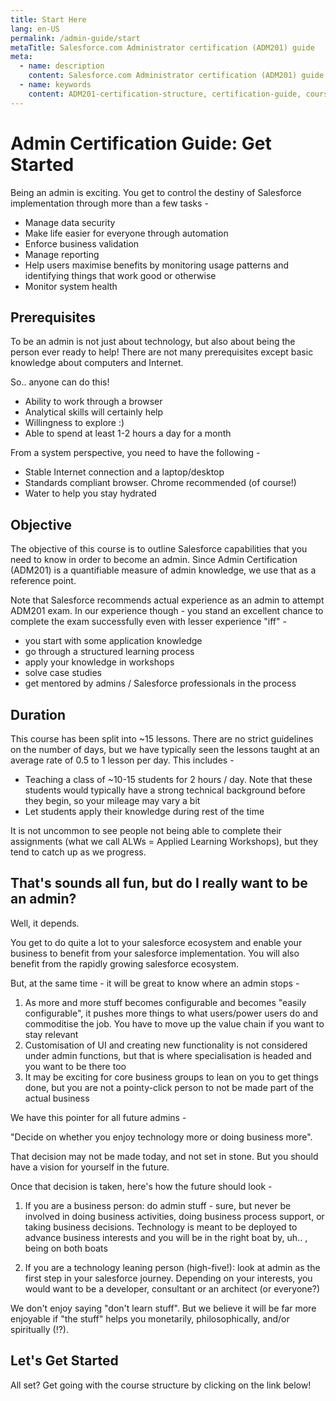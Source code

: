 ```yaml
---
title: Start Here
lang: en-US
permalink: /admin-guide/start
metaTitle: Salesforce.com Administrator certification (ADM201) guide
meta:
  - name: description
    content: Salesforce.com Administrator certification (ADM201) guide. What does being an admin entail and how you can get started on studying for admin certification today? Did we say this was completely free?
  - name: keywords
    content: ADM201-certification-structure, certification-guide, course-material
---
```


# Admin Certification Guide: Get Started

Being an admin is exciting. You get to control the destiny of Salesforce implementation through more than a few tasks -

- Manage data security
- Make life easier for everyone through automation
- Enforce business validation
- Manage reporting
- Help users maximise benefits by monitoring usage patterns and identifying things that work good or otherwise
- Monitor system health

## Prerequisites

To be an admin is not just about technology, but also about being the person ever ready to help! There are not many prerequisites except basic knowledge about computers and Internet.

So.. anyone can do this!

- Ability to work through a browser
- Analytical skills will certainly help
- Willingness to explore :)
- Able to spend at least 1-2 hours a day for a month

From a system perspective, you need to have the following -

- Stable Internet connection and a laptop/desktop
- Standards compliant browser. Chrome recommended (of course!)
- Water to help you stay hydrated

## Objective

The objective of this course is to outline Salesforce capabilities that you need to know in order to become an admin. Since Admin Certification (ADM201) is a quantifiable measure of admin knowledge, we use that as a reference point.

Note that Salesforce recommends actual experience as an admin to attempt ADM201 exam. In our experience though - you stand an excellent chance to complete the exam successfully even with lesser experience "iff" -

- you start with some application knowledge
- go through a structured learning process
- apply your knowledge in workshops
- solve case studies
- get mentored by admins / Salesforce professionals in the process

## Duration

This course has been split into ~15 lessons. There are no strict guidelines on the number of days, but we have typically seen the lessons taught at an average rate of 0.5 to 1 lesson per day. This includes -

- Teaching a class of ~10-15 students for 2 hours / day. Note that these students would typically have a strong technical background before they begin, so your mileage may vary a bit
- Let students apply their knowledge during rest of the time

It is not uncommon to see people not being able to complete their assignments (what we call ALWs = Applied Learning Workshops), but they tend to catch up as we progress.

## That's sounds all fun, but do I really want to be an admin?

Well, it depends.

You get to do quite a lot to your salesforce ecosystem and enable your business to benefit from your salesforce implementation. You will also benefit from the rapidly growing salesforce ecosystem.

But, at the same time - it will be great to know where an admin stops -

1. As more and more stuff becomes configurable and becomes "easily configurable", it pushes more things to what users/power users do and commoditise the job. You have to move up the value chain if you want to stay relevant
1. Customisation of UI and creating new functionality is not considered under admin functions, but that is where specialisation is headed and you want to be there too
1. It may be exciting for core business groups to lean on you to get things done, but you are not a pointy-click person to not be made part of the actual business

We have this pointer for all future admins -

"Decide on whether you enjoy technology more or doing business more".

That decision may not be made today, and not set in stone. But you should have a vision for yourself in the future.

Once that decision is taken, here's how the future should look -

1. If you are a business person: do admin stuff - sure, but never be involved in doing business activities, doing business process support, or taking business decisions. Technology is meant to be deployed to advance business interests and you will be in the right boat by, uh.. , being on both boats

1. If you are a technology leaning person (high-five!): look at admin as the first step in your salesforce journey. Depending on your interests, you would want to be a developer, consultant or an architect (or everyone?)

We don't enjoy saying "don't learn stuff". But we believe it will be far more enjoyable if "the stuff" helps you monetarily, philosophically, and/or spiritually (!?).

## Let's Get Started

All set? Get going with the course structure by clicking on the link below!
